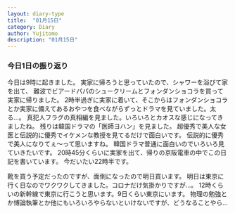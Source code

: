 ```yaml
---
layout: diary-type
title:  "01月15日"
category: Diary
author: Yujitomo
description: "01月15日"
---
```



### 今日1日の振り返り

今日は9時に起きました。
実家に帰ろうと思っていたので、シャワーを浴びて家を出て、
難波でビアードパパのシュークリームとフォンダンショコラを買って実家に帰りました。
2時半過ぎに実家に着いて、そこからはフォンダンショコラとか実家に備えてあるおやつを食べながらずっとドラマを見ていました。太る…。
真犯人フラグの真相編を見ました。いろいろとカオスな感じになってきましたね。
残りは韓国ドラマの「医師ヨハン」を見ました。
超優秀で美人な女医と伝説的に優秀でイケメンな教授を見てるだけで面白いです。
伝説的に優秀で美人になりてぇ〜って思いますね。
韓国ドラマ普通に面白いのでいろいろ見ていきたいです。
20時45分くらいに実家を出て、帰りの京阪電車の中でこの日記を書いています。
今だいたい22時半です。

靴を買う予定だったのですが、面倒になったので明日買います。
明日は東京に行く日なのでワクワクしてきました。コロナだけ気掛かりですが…。
12時くらいの新幹線で東京に行こうと思います。9日くらい東京にいます。
物理の勉強とか博論執筆とか他にもいろいろやらないといけないですが、どうなることやら…
